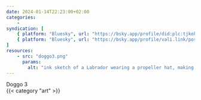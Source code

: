 ```yaml
---
date: 2024-01-14T22:23:00+02:00
categories:
    - 
syndication: [
    { platform: "Bluesky", url: "https://bsky.app/profile/did:plc:tjkokzqdnfzzlaxdjjzzzi5b/post/3kixu3utk7x2o", hidden: true },
    { platform: "Bluesky", url: "https://bsky.app/profile/vali.link/post/3kixu3utk7x2o" }
]
resources:
    - src: "doggo3.png"
      params:
        alt: "ink sketch of a Labrador wearing a propeller hat, making a silly face"
---
```

Doggo 3<br>
{{< category "art" >}}
